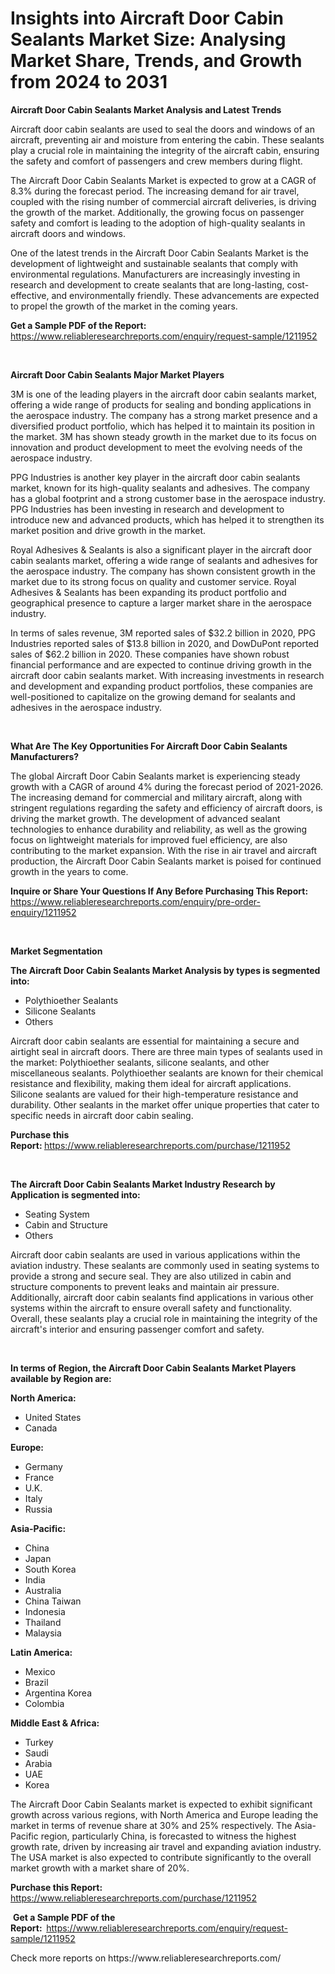 <p><h1>Insights into Aircraft Door Cabin Sealants Market Size: Analysing Market Share, Trends, and Growth from 2024 to 2031</h1></p><p><strong>Aircraft Door Cabin Sealants Market Analysis and Latest Trends</strong></p>
<p><p>Aircraft door cabin sealants are used to seal the doors and windows of an aircraft, preventing air and moisture from entering the cabin. These sealants play a crucial role in maintaining the integrity of the aircraft cabin, ensuring the safety and comfort of passengers and crew members during flight.</p><p>The Aircraft Door Cabin Sealants Market is expected to grow at a CAGR of 8.3% during the forecast period. The increasing demand for air travel, coupled with the rising number of commercial aircraft deliveries, is driving the growth of the market. Additionally, the growing focus on passenger safety and comfort is leading to the adoption of high-quality sealants in aircraft doors and windows.</p><p>One of the latest trends in the Aircraft Door Cabin Sealants Market is the development of lightweight and sustainable sealants that comply with environmental regulations. Manufacturers are increasingly investing in research and development to create sealants that are long-lasting, cost-effective, and environmentally friendly. These advancements are expected to propel the growth of the market in the coming years.</p></p>
<p><strong>Get a Sample PDF of the Report:&nbsp;</strong> <a href="https://www.reliableresearchreports.com/enquiry/request-sample/1211952">https://www.reliableresearchreports.com/enquiry/request-sample/1211952</a></p>
<p>&nbsp;</p>
<p><strong>Aircraft Door Cabin Sealants Major Market Players</strong></p>
<p><p>3M is one of the leading players in the aircraft door cabin sealants market, offering a wide range of products for sealing and bonding applications in the aerospace industry. The company has a strong market presence and a diversified product portfolio, which has helped it to maintain its position in the market. 3M has shown steady growth in the market due to its focus on innovation and product development to meet the evolving needs of the aerospace industry.</p><p>PPG Industries is another key player in the aircraft door cabin sealants market, known for its high-quality sealants and adhesives. The company has a global footprint and a strong customer base in the aerospace industry. PPG Industries has been investing in research and development to introduce new and advanced products, which has helped it to strengthen its market position and drive growth in the market.</p><p>Royal Adhesives & Sealants is also a significant player in the aircraft door cabin sealants market, offering a wide range of sealants and adhesives for the aerospace industry. The company has shown consistent growth in the market due to its strong focus on quality and customer service. Royal Adhesives & Sealants has been expanding its product portfolio and geographical presence to capture a larger market share in the aerospace industry.</p><p>In terms of sales revenue, 3M reported sales of $32.2 billion in 2020, PPG Industries reported sales of $13.8 billion in 2020, and DowDuPont reported sales of $62.2 billion in 2020. These companies have shown robust financial performance and are expected to continue driving growth in the aircraft door cabin sealants market. With increasing investments in research and development and expanding product portfolios, these companies are well-positioned to capitalize on the growing demand for sealants and adhesives in the aerospace industry.</p></p>
<p>&nbsp;</p>
<p><strong>What Are The Key Opportunities For Aircraft Door Cabin Sealants Manufacturers?</strong></p>
<p><p>The global Aircraft Door Cabin Sealants market is experiencing steady growth with a CAGR of around 4% during the forecast period of 2021-2026. The increasing demand for commercial and military aircraft, along with stringent regulations regarding the safety and efficiency of aircraft doors, is driving the market growth. The development of advanced sealant technologies to enhance durability and reliability, as well as the growing focus on lightweight materials for improved fuel efficiency, are also contributing to the market expansion. With the rise in air travel and aircraft production, the Aircraft Door Cabin Sealants market is poised for continued growth in the years to come.</p></p>
<p><strong>Inquire or Share Your Questions If Any Before Purchasing This Report:</strong> <a href="https://www.reliableresearchreports.com/enquiry/pre-order-enquiry/1211952">https://www.reliableresearchreports.com/enquiry/pre-order-enquiry/1211952</a></p>
<p>&nbsp;</p>
<p><strong>Market Segmentation</strong></p>
<p><strong>The Aircraft Door Cabin Sealants Market Analysis by types is segmented into:</strong></p>
<p><ul><li>Polythioether Sealants</li><li>Silicone Sealants</li><li>Others</li></ul></p>
<p><p>Aircraft door cabin sealants are essential for maintaining a secure and airtight seal in aircraft doors. There are three main types of sealants used in the market: Polythioether sealants, silicone sealants, and other miscellaneous sealants. Polythioether sealants are known for their chemical resistance and flexibility, making them ideal for aircraft applications. Silicone sealants are valued for their high-temperature resistance and durability. Other sealants in the market offer unique properties that cater to specific needs in aircraft door cabin sealing.</p></p>
<p><strong>Purchase this Report:&nbsp;</strong><a href="https://www.reliableresearchreports.com/purchase/1211952">https://www.reliableresearchreports.com/purchase/1211952</a></p>
<p>&nbsp;</p>
<p><strong>The Aircraft Door Cabin Sealants Market Industry Research by Application is segmented into:</strong></p>
<p><ul><li>Seating System</li><li>Cabin and Structure</li><li>Others</li></ul></p>
<p><p>Aircraft door cabin sealants are used in various applications within the aviation industry. These sealants are commonly used in seating systems to provide a strong and secure seal. They are also utilized in cabin and structure components to prevent leaks and maintain air pressure. Additionally, aircraft door cabin sealants find applications in various other systems within the aircraft to ensure overall safety and functionality. Overall, these sealants play a crucial role in maintaining the integrity of the aircraft's interior and ensuring passenger comfort and safety.</p></p>
<p>&nbsp;</p>
<p><strong>In terms of Region, the Aircraft Door Cabin Sealants Market Players available by Region are:</strong></p>
<p>
    <p> <strong> North America: </strong>
        <ul>
            <li>United States</li>
            <li>Canada</li>
        </ul>
        </p> 
    <p> <strong> Europe: </strong>
        <ul>
            <li>Germany</li>
            <li>France</li>
            <li>U.K.</li>
            <li>Italy</li>
            <li>Russia</li>
        </ul>
        </p> 
    <p> <strong> Asia-Pacific: </strong>
        <ul>
            <li>China</li>
            <li>Japan</li>
            <li>South Korea</li>
            <li>India</li>
            <li>Australia</li>
            <li>China Taiwan</li>
            <li>Indonesia</li>
            <li>Thailand</li>
            <li>Malaysia</li>
        </ul>
        </p> 
    <p> <strong> Latin America: </strong>
        <ul>
            <li>Mexico</li>
            <li>Brazil</li>
            <li>Argentina Korea</li>
            <li>Colombia</li>
        </ul>
        </p> 
    <p> <strong> Middle East & Africa: </strong>
        <ul>
            <li>Turkey</li>
            <li>Saudi</li>
            <li>Arabia</li>
            <li>UAE</li>
            <li>Korea</li>
        </ul>
    </p>
    </p>
<p><p>The Aircraft Door Cabin Sealants market is expected to exhibit significant growth across various regions, with North America and Europe leading the market in terms of revenue share at 30% and 25% respectively. The Asia-Pacific region, particularly China, is forecasted to witness the highest growth rate, driven by increasing air travel and expanding aviation industry. The USA market is also expected to contribute significantly to the overall market growth with a market share of 20%.</p></p>
<p><strong>Purchase this Report: </strong><a href="https://www.reliableresearchreports.com/purchase/1211952">https://www.reliableresearchreports.com/purchase/1211952</a></p>
<p>&nbsp;<strong>Get a Sample PDF of the Report:&nbsp;&nbsp;</strong><a href="https://www.reliableresearchreports.com/enquiry/request-sample/1211952">https://www.reliableresearchreports.com/enquiry/request-sample/1211952</a></p>
<p><strong></strong></p>
<p>Check more reports on https://www.reliableresearchreports.com/</p>